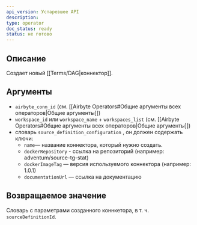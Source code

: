 ```yaml
---
api_version: Устаревшее API
description: 
type: operator
doc_status: ready
status: не готово
---
```

## Описание
Создает новый [[Terms/DAG|коннектор]].
## Аргументы
- `airbyte_conn_id` (см. [[Airbyte Operators#Общие аргументы всех операторов|Общие аргументы]])
- `workspace_id` или `workspace_name` + `workspaces_list` (см. [[Airbyte Operators#Общие аргументы всех операторов|Общие аргументы]])
- словарь `source_definition_configuration` , он должен содержать ключи:
	- `name`— название коннектора, который нужно создать.
	-  `dockerRepository` - ссылка на репозиторий (например: adventum/source-tg-stat)
	- `dockerImageTag` — версия используемого коннектора (например: 1.0.1)
	- `documentationUrl` — ссылка на документацию
## Возвращаемое значение
Словарь с параметрами созданного коннкетора, в т. ч. `sourceDefinitionId`.